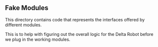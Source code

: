 ## Fake Modules
This directory contains code that represents the interfaces offered by different modules.

This is to help with figuring out the overall logic for the Delta Robot before we plug in the working modules.